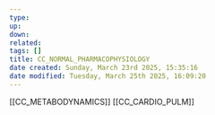 ```yaml
---
type: 
up: 
down: 
related: 
tags: []
title: CC_NORMAL_PHARMACOPHYSIOLOGY
date created: Sunday, March 23rd 2025, 15:35:16
date modified: Tuesday, March 25th 2025, 16:09:20
---
```

[[CC_METABODYNAMICS]]
[[CC_CARDIO_PULM]]
